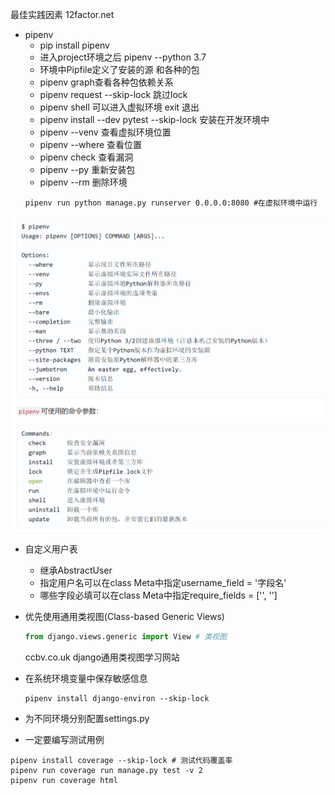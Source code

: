 最佳实践因素
12factor.net
+ pipenv
    - pip install pipenv
    - 进入project环境之后 pipenv --python 3.7
    - 环境中Pipfile定义了安装的源 和各种的包
    - pipenv graph查看各种包依赖关系
    - pipenv request --skip-lock 跳过lock
    - pipenv shell 可以进入虚拟环境 exit 退出
    - pipenv install --dev pytest --skip-lock 安装在开发环境中
    - pipenv --venv 查看虚拟环境位置
    - pipenv --where 查看位置
    - pipenv check 查看漏洞
    - pipenv --py 重新安装包
    - pipenv --rm 删除环境
    ```
    pipenv run python manage.py runserver 0.0.0.0:8080 #在虚拟环境中运行
    ```
![](5.1.4.1.png)

+ 自定义用户表
    - 继承AbstractUser
    - 指定用户名可以在class Meta中指定username_field = '字段名'
    - 哪些字段必填可以在class Meta中指定require_fields = ['', '']

+ 优先使用通用类视图(Class-based Generic Views)
   ```python
   from django.views.generic import View # 类视图
   ```
   ccbv.co.uk django通用类视图学习网站

+ 在系统环境变量中保存敏感信息
    ```
    pipenv install django-environ --skip-lock
    ```

+ 为不同环境分别配置settings.py

+ 一定要编写测试用例
```
pipenv install coverage --skip-lock # 测试代码覆盖率
pipenv run coverage run manage.py test -v 2
pipenv run coverage html
```